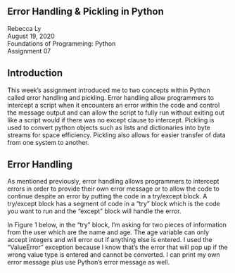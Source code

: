 Error Handling & Pickling in Python
------

Rebecca Ly  
August 19, 2020  
Foundations of Programming: Python  
Assignment 07

## Introduction
This week’s assignment introduced me to two concepts within Python called error handling and pickling. Error handling allow programmers to intercept a script when it encounters an error within the code and control the message output and can allow the script to fully run without exiting out like a script would if there was no except clause to intercept. Pickling is used to convert python objects such as lists and dictionaries into byte streams for space efficiency. Pickling also allows for easier transfer of data from one system to another.

## Error Handling
As mentioned previously, error handling allows programmers to intercept errors in order to provide their own error message or to allow the code to continue despite an error by putting the code in a try/except block. A try/except block has a segment of code in a “try” block which is the code you want to run and the “except” block will handle the error. 

In Figure 1 below, in the “try” block, I’m asking for two pieces of information from the user which are the name and age. The age variable can only accept integers and will error out if anything else is entered. I used the “ValueError” exception because I know that’s the error that will pop up if the wrong value type is entered and cannot be converted. I can print my own error message plus use Python’s error message as well. 
